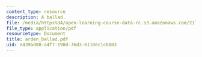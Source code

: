 ```yaml
---
content_type: resource
description: A ballad.
file: /media/https%3A/open-learning-course-data-rc.s3.amazonaws.com/21l-703-english-renaissance-drama-theatre-and-society-in-the-age-of-shakespeare-fall-2003/e439ad80a4f7198d76d36110ec1c6883_arden_ballad.pdf
file_type: application/pdf
resourcetype: Document
title: arden_ballad.pdf
uid: e439ad80-a4f7-198d-76d3-6110ec1c6883
---
```

